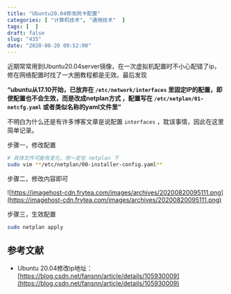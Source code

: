 ```yaml
---
title: "Ubuntu20.04修改网卡配置"
categories: [ "计算机技术", "通用技术"  ]
tags: [  ]
draft: false
slug: "435"
date: "2020-08-20 09:52:00"
---
```


近期常常用到Ubuntu20.04server镜像，在一次虚拟机配置时不小心配错了ip，修在网络配置时找了一大圈教程都是无效。最后发现

**“ubuntu从17.10开始，已放弃在 `/etc/network/interfaces` 里固定IP的配置，即使配置也不会生效，而是改成netplan方式 ，配置写在 `/etc/netplan/01-netcfg.yaml` 或者类似名称的yaml文件里”**

不明白为什么还是有许多博客文章是说配置 `interfaces` ，耽误事情，因此在这里简单记录。

步骤一，修改配置

```bash
# 具体文件可能有变化，但一定在 netplan 下
sudo vim **/etc/netplan/00-installer-config.yaml** 
```

步骤二，修改内容即可

![https://imagehost-cdn.frytea.com/images/archives/20200820095111.png](https://imagehost-cdn.frytea.com/images/archives/20200820095111.png)

步骤三，生效配置

```bash
sudo netplan apply
```

## 参考文献

- Ubuntu 20.04修改ip地址：[https://blog.csdn.net/fansnn/article/details/105930009](https://blog.csdn.net/fansnn/article/details/105930009)